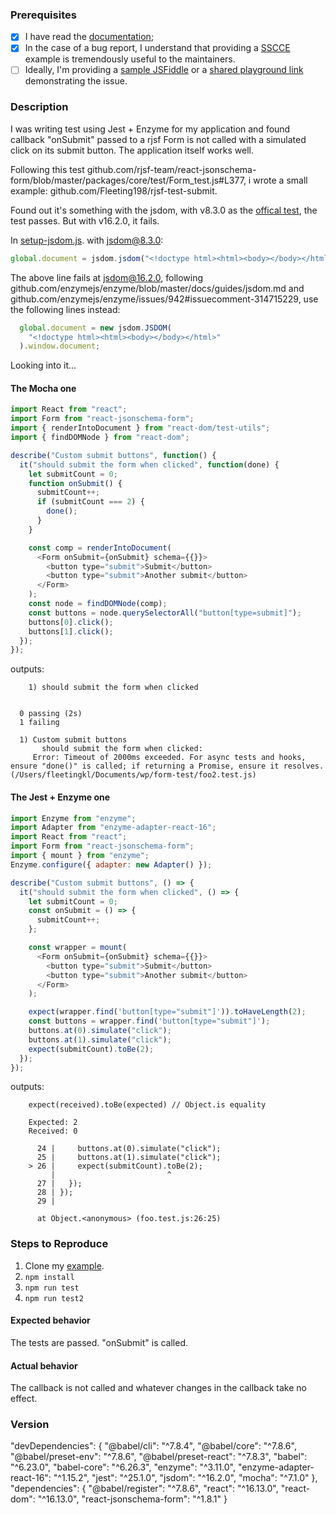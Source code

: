 ### Prerequisites

- [x] I have read the [documentation](https://react-jsonschema-form.readthedocs.io/);
- [x] In the case of a bug report, I understand that providing a [SSCCE](http://sscce.org/) example is tremendously useful to the maintainers.
- [ ] Ideally, I'm providing a [sample JSFiddle](https://jsfiddle.net/n1k0/f2y3fq7L/6/) or a [shared playground link](https://rjsf-team.github.io/react-jsonschema-form/) demonstrating the issue.

### Description

I was writing test using Jest + Enzyme for my application and found callback "onSubmit" passed to a rjsf Form is not called with a simulated click on its submit button. The application itself works well.

Following this test github.com/rjsf-team/react-jsonschema-form/blob/master/packages/core/test/Form_test.js#L377, i wrote a small example: github.com/Fleeting198/rjsf-test-submit.

Found out it's something with the jsdom, with v8.3.0 as the [offical test](https://github.com/rjsf-team/react-jsonschema-form/blob/master/packages/core/test/Form_test.js#L377), the test passes. But with v16.2.0, it fails.

In [setup-jsdom.js](https://github.com/rjsf-team/react-jsonschema-form/blob/master/packages/core/test/setup-jsdom.js).
with jsdom@8.3.0:

```javascript
global.document = jsdom.jsdom("<!doctype html><html><body></body></html>");
```

The above line fails at jsdom@16.2.0,
following github.com/enzymejs/enzyme/blob/master/docs/guides/jsdom.md and github.com/enzymejs/enzyme/issues/942#issuecomment-314715229, use the following lines instead:

```javascript
  global.document = new jsdom.JSDOM(
    "<!doctype html><html><body></body></html>"
  ).window.document;
```

Looking into it...

#### The Mocha one

```javascript
import React from "react";
import Form from "react-jsonschema-form";
import { renderIntoDocument } from "react-dom/test-utils";
import { findDOMNode } from "react-dom";

describe("Custom submit buttons", function() {
  it("should submit the form when clicked", function(done) {
    let submitCount = 0;
    function onSubmit() {
      submitCount++;
      if (submitCount === 2) {
        done();
      }
    }

    const comp = renderIntoDocument(
      <Form onSubmit={onSubmit} schema={{}}>
        <button type="submit">Submit</button>
        <button type="submit">Another submit</button>
      </Form>
    );
    const node = findDOMNode(comp);
    const buttons = node.querySelectorAll("button[type=submit]");
    buttons[0].click();
    buttons[1].click();
  });
});
```

outputs:

```shell
    1) should submit the form when clicked


  0 passing (2s)
  1 failing

  1) Custom submit buttons
       should submit the form when clicked:
     Error: Timeout of 2000ms exceeded. For async tests and hooks, ensure "done()" is called; if returning a Promise, ensure it resolves. (/Users/fleetingkl/Documents/wp/form-test/foo2.test.js)
```


#### The Jest + Enzyme one

```javascript
import Enzyme from "enzyme";
import Adapter from "enzyme-adapter-react-16";
import React from "react";
import Form from "react-jsonschema-form";
import { mount } from "enzyme";
Enzyme.configure({ adapter: new Adapter() });

describe("Custom submit buttons", () => {
  it("should submit the form when clicked", () => {
    let submitCount = 0;
    const onSubmit = () => {
      submitCount++;
    };

    const wrapper = mount(
      <Form onSubmit={onSubmit} schema={{}}>
        <button type="submit">Submit</button>
        <button type="submit">Another submit</button>
      </Form>
    );

    expect(wrapper.find('button[type="submit"]')).toHaveLength(2);
    const buttons = wrapper.find('button[type="submit"]');
    buttons.at(0).simulate("click");
    buttons.at(1).simulate("click");
    expect(submitCount).toBe(2);
  });
});
```

outputs:

```shell
    expect(received).toBe(expected) // Object.is equality

    Expected: 2
    Received: 0

      24 |     buttons.at(0).simulate("click");
      25 |     buttons.at(1).simulate("click");
    > 26 |     expect(submitCount).toBe(2);
         |                         ^
      27 |   });
      28 | });
      29 |

      at Object.<anonymous> (foo.test.js:26:25)
```



### Steps to Reproduce

1. Clone my [example](https://github.com/Fleeting198/rjsf-test-submit).
2. `npm install`
3. `npm run test`
4. `npm run test2`

#### Expected behavior

The tests are passed. "onSubmit" is called.

#### Actual behavior

The callback is not called and whatever changes in the callback take no effect.

### Version

  "devDependencies": {
    "@babel/cli": "^7.8.4",
    "@babel/core": "^7.8.6",
    "@babel/preset-env": "^7.8.6",
    "@babel/preset-react": "^7.8.3",
    "babel": "^6.23.0",
    "babel-core": "^6.26.3",
    "enzyme": "^3.11.0",
    "enzyme-adapter-react-16": "^1.15.2",
    "jest": "^25.1.0",
    "jsdom": "^16.2.0",
    "mocha": "^7.1.0"
  },
  "dependencies": {
    "@babel/register": "^7.8.6",
    "react": "^16.13.0",
    "react-dom": "^16.13.0",
    "react-jsonschema-form": "^1.8.1"
  }
